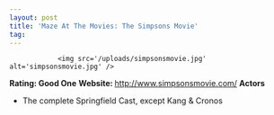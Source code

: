 ```yaml
---
layout: post
title: 'Maze At The Movies: The Simpsons Movie'
tag: 
---
```



                <img src='/uploads/simpsonsmovie.jpg' alt='simpsonsmovie.jpg' />
<p><strong>Rating: Good One</strong>
<strong>Website: </strong><a href="http://www.simpsonsmovie.com/"><a href="http://www.simpsonsmovie.com/">http://www.simpsonsmovie.com/</a></a>
<strong>Actors</strong></p>
<ul>
    <li>The complete Springfield Cast, except Kang &amp; Cronos</li>
</ul>
            
